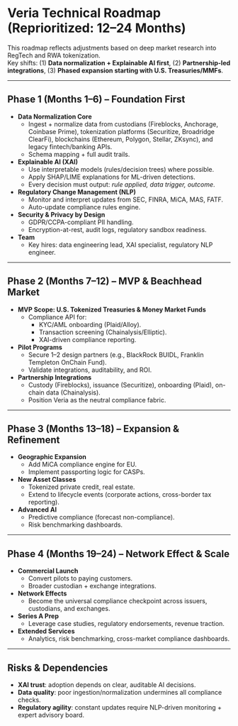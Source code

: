 # Veria Technical Roadmap (Reprioritized: 12–24 Months)

This roadmap reflects adjustments based on deep market research into RegTech and RWA tokenization.  
Key shifts: (1) **Data normalization + Explainable AI first**, (2) **Partnership-led integrations**, (3) **Phased expansion starting with U.S. Treasuries/MMFs**.

---

## Phase 1 (Months 1–6) – Foundation First
- **Data Normalization Core**
  - Ingest + normalize data from custodians (Fireblocks, Anchorage, Coinbase Prime), tokenization platforms (Securitize, Broadridge ClearFi), blockchains (Ethereum, Polygon, Stellar, ZKsync), and legacy fintech/banking APIs.
  - Schema mapping + full audit trails.
- **Explainable AI (XAI)**
  - Use interpretable models (rules/decision trees) where possible.
  - Apply SHAP/LIME explanations for ML-driven detections.
  - Every decision must output: *rule applied, data trigger, outcome*.
- **Regulatory Change Management (NLP)**
  - Monitor and interpret updates from SEC, FINRA, MiCA, MAS, FATF.
  - Auto-update compliance rules engine.
- **Security & Privacy by Design**
  - GDPR/CCPA-compliant PII handling.
  - Encryption-at-rest, audit logs, regulatory sandbox readiness.
- **Team**
  - Key hires: data engineering lead, XAI specialist, regulatory NLP engineer.

---

## Phase 2 (Months 7–12) – MVP & Beachhead Market
- **MVP Scope: U.S. Tokenized Treasuries & Money Market Funds**
  - Compliance API for:
    - KYC/AML onboarding (Plaid/Alloy).
    - Transaction screening (Chainalysis/Elliptic).
    - XAI-driven compliance reporting.
- **Pilot Programs**
  - Secure 1–2 design partners (e.g., BlackRock BUIDL, Franklin Templeton OnChain Fund).
  - Validate integrations, auditability, and ROI.
- **Partnership Integrations**
  - Custody (Fireblocks), issuance (Securitize), onboarding (Plaid), on-chain data (Chainalysis).
  - Position Veria as the neutral compliance fabric.

---

## Phase 3 (Months 13–18) – Expansion & Refinement
- **Geographic Expansion**
  - Add MiCA compliance engine for EU.
  - Implement passporting logic for CASPs.
- **New Asset Classes**
  - Tokenized private credit, real estate.
  - Extend to lifecycle events (corporate actions, cross-border tax reporting).
- **Advanced AI**
  - Predictive compliance (forecast non-compliance).
  - Risk benchmarking dashboards.

---

## Phase 4 (Months 19–24) – Network Effect & Scale
- **Commercial Launch**
  - Convert pilots to paying customers.
  - Broader custodian + exchange integrations.
- **Network Effects**
  - Become the universal compliance checkpoint across issuers, custodians, and exchanges.
- **Series A Prep**
  - Leverage case studies, regulatory endorsements, revenue traction.
- **Extended Services**
  - Analytics, risk benchmarking, cross-market compliance dashboards.

---

## Risks & Dependencies
- **XAI trust**: adoption depends on clear, auditable AI decisions.
- **Data quality**: poor ingestion/normalization undermines all compliance checks.
- **Regulatory agility**: constant updates require NLP-driven monitoring + expert advisory board.
